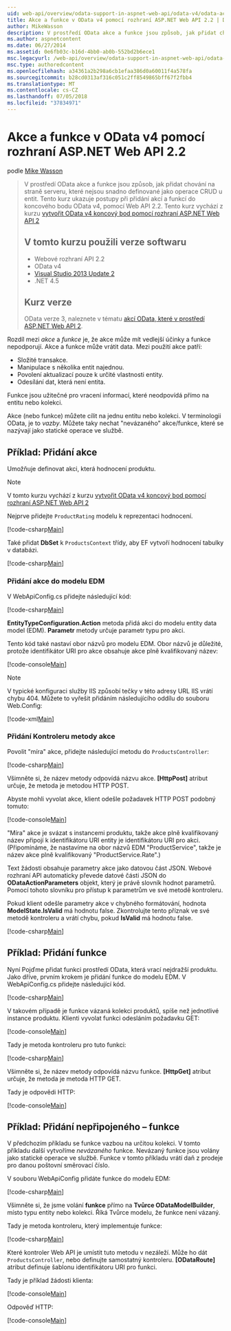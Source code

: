 ```yaml
---
uid: web-api/overview/odata-support-in-aspnet-web-api/odata-v4/odata-actions-and-functions
title: Akce a funkce v OData v4 pomocí rozhraní ASP.NET Web API 2.2 | Dokumentace Microsoftu
author: MikeWasson
description: V prostředí OData akce a funkce jsou způsob, jak přidat chování na straně serveru, které nejsou snadno definované jako operace CRUD u entit. Tento kurz ukazuje, jak...
ms.author: aspnetcontent
ms.date: 06/27/2014
ms.assetid: 0e6fb03c-b16d-4bb0-ab0b-552bd2b6ece1
msc.legacyurl: /web-api/overview/odata-support-in-aspnet-web-api/odata-v4/odata-actions-and-functions
msc.type: authoredcontent
ms.openlocfilehash: a34361a2b298a6cb1efaa386d0a60011f4a578fa
ms.sourcegitcommit: b28cd0313af316c051c2ff8549865bff67f2fbb4
ms.translationtype: MT
ms.contentlocale: cs-CZ
ms.lasthandoff: 07/05/2018
ms.locfileid: "37834971"
---
```

<a name="actions-and-functions-in-odata-v4-using-aspnet-web-api-22"></a>Akce a funkce v OData v4 pomocí rozhraní ASP.NET Web API 2.2
====================
podle [Mike Wasson](https://github.com/MikeWasson)

> V prostředí OData akce a funkce jsou způsob, jak přidat chování na straně serveru, které nejsou snadno definované jako operace CRUD u entit. Tento kurz ukazuje postupy při přidání akcí a funkcí do koncového bodu OData v4, pomocí Web API 2.2. Tento kurz vychází z kurzu [vytvořit OData v4 koncový bod pomocí rozhraní ASP.NET Web API 2](create-an-odata-v4-endpoint.md)
> 
> ## <a name="software-versions-used-in-the-tutorial"></a>V tomto kurzu použili verze softwaru
> 
> 
> - Webové rozhraní API 2.2
> - OData v4
> - [Visual Studio 2013 Update 2](https://www.visualstudio.com/downloads/download-visual-studio-vs)
> - .NET 4.5
> 
> 
> ## <a name="tutorial-versions"></a>Kurz verze
> 
> OData verze 3, naleznete v tématu [akcí OData, které v prostředí ASP.NET Web API 2](../odata-v3/odata-actions.md).


Rozdíl mezi *akce* a *funkce* je, že akce může mít vedlejší účinky a funkce nepodporují. Akce a funkce může vrátit data. Mezi použití akce patří:

- Složité transakce.
- Manipulace s několika entit najednou.
- Povolení aktualizací pouze k určité vlastnosti entity.
- Odesílání dat, která není entita.

Funkce jsou užitečné pro vracení informací, které neodpovídá přímo na entitu nebo kolekci.

Akce (nebo funkce) můžete cílit na jednu entitu nebo kolekci. V terminologii OData, je to *vazby*. Můžete taky nechat &quot;nevázaného&quot; akce/funkce, které se nazývají jako statické operace ve službě.

## <a name="example-adding-an-action"></a>Příklad: Přidání akce

Umožňuje definovat akci, která hodnocení produktu.

> [!NOTE]
> V tomto kurzu vychází z kurzu [vytvořit OData v4 koncový bod pomocí rozhraní ASP.NET Web API 2](create-an-odata-v4-endpoint.md)


Nejprve přidejte `ProductRating` modelu k reprezentaci hodnocení.

[!code-csharp[Main](odata-actions-and-functions/samples/sample1.cs)]

Také přidat **DbSet** k `ProductsContext` třídy, aby EF vytvoří hodnocení tabulky v databázi.

[!code-csharp[Main](odata-actions-and-functions/samples/sample2.cs)]

### <a name="add-the-action-to-the-edm"></a>Přidání akce do modelu EDM

V WebApiConfig.cs přidejte následující kód:

[!code-csharp[Main](odata-actions-and-functions/samples/sample3.cs)]

**EntityTypeConfiguration.Action** metoda přidá akci do modelu entity data model (EDM). **Parametr** metody určuje parametr typu pro akci.

Tento kód také nastaví obor názvů pro modelu EDM. Obor názvů je důležité, protože identifikátor URI pro akce obsahuje akce plně kvalifikovaný název:

[!code-console[Main](odata-actions-and-functions/samples/sample4.cmd)]

> [!NOTE]
> V typické konfiguraci služby IIS způsobí tečky v této adresy URL IIS vrátí chybu 404. Můžete to vyřešit přidáním následujícího oddílu do souboru Web.Config:

[!code-xml[Main](odata-actions-and-functions/samples/sample5.xml)]

### <a name="add-a-controller-method-for-the-action"></a>Přidání Kontroleru metody akce

Povolit &quot;míra&quot; akce, přidejte následující metodu do `ProductsController`:

[!code-csharp[Main](odata-actions-and-functions/samples/sample6.cs)]

Všimněte si, že název metody odpovídá názvu akce. **[HttpPost]** atribut určuje, že metoda je metodou HTTP POST.

Abyste mohli vyvolat akce, klient odešle požadavek HTTP POST podobný tomuto:

[!code-console[Main](odata-actions-and-functions/samples/sample7.cmd)]

&quot;Míra&quot; akce je svázat s instancemi produktu, takže akce plně kvalifikovaný název připojí k identifikátoru URI entity je identifikátoru URI pro akci. (Připomínáme, že nastavíme na obor názvů EDM &quot;ProductService&quot;, takže je název akce plně kvalifikovaný &quot;ProductService.Rate&quot;.)

Text žádosti obsahuje parametry akce jako datovou část JSON. Webové rozhraní API automaticky převede datové části JSON do **ODataActionParameters** objekt, který je právě slovník hodnot parametrů. Pomocí tohoto slovníku pro přístup k parametrům ve své metodě kontroleru.

Pokud klient odešle parametry akce v chybného formátování, hodnota **ModelState.IsValid** má hodnotu false. Zkontrolujte tento příznak ve své metodě kontroleru a vrátí chybu, pokud **IsValid** má hodnotu false.

[!code-csharp[Main](odata-actions-and-functions/samples/sample8.cs)]

## <a name="example-adding-a-function"></a>Příklad: Přidání funkce

Nyní Pojďme přidat funkci prostředí OData, která vrací nejdražší produktu. Jako dříve, prvním krokem je přidání funkce do modelu EDM. V WebApiConfig.cs přidejte následující kód.

[!code-csharp[Main](odata-actions-and-functions/samples/sample9.cs)]

V takovém případě je funkce vázaná kolekci produktů, spíše než jednotlivé instance produktu. Klienti vyvolat funkci odesláním požadavku GET:

[!code-console[Main](odata-actions-and-functions/samples/sample10.cmd)]

Tady je metoda kontroleru pro tuto funkci:

[!code-csharp[Main](odata-actions-and-functions/samples/sample11.cs)]

Všimněte si, že název metody odpovídá názvu funkce. **[HttpGet]** atribut určuje, že metoda je metoda HTTP GET.

Tady je odpovědi HTTP:

[!code-console[Main](odata-actions-and-functions/samples/sample12.cmd)]

## <a name="example-adding-an-unbound-function"></a>Příklad: Přidání nepřipojeného – funkce

V předchozím příkladu se funkce vazbou na určitou kolekci. V tomto příkladu další vytvoříme *nevázaného* funkce. Nevázaný funkce jsou volány jako statické operace ve službě. Funkce v tomto příkladu vrátí daň z prodeje pro danou poštovní směrovací číslo.

V souboru WebApiConfig přidáte funkce do modelu EDM:

[!code-csharp[Main](odata-actions-and-functions/samples/sample13.cs)]

Všimněte si, že jsme volání **funkce** přímo na **Tvůrce ODataModelBuilder**, místo typu entity nebo kolekci. Říká Tvůrce modelu, že funkce není vázaný.

Tady je metoda kontroleru, který implementuje funkce:

[!code-csharp[Main](odata-actions-and-functions/samples/sample14.cs)]

Které kontroler Web API je umístit tuto metodu v nezáleží. Může ho dát `ProductsController`, nebo definujte samostatný kontroleru. **[ODataRoute]** atribut definuje šablonu identifikátoru URI pro funkci.

Tady je příklad žádosti klienta:

[!code-console[Main](odata-actions-and-functions/samples/sample15.cmd)]

Odpověď HTTP:

[!code-console[Main](odata-actions-and-functions/samples/sample16.cmd)]
